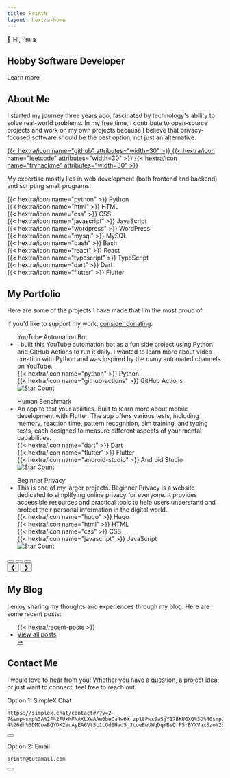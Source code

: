 ```yaml
---
title: PrintN
layout: hextra-home
---
```

<div class="nav-dots">
    <div class="nav-dot active" data-title="Home" data-target="home"></div>
    <div class="nav-dot" data-title="About" data-target="about"></div>
    <div class="nav-dot" data-title="Portfolio" data-target="portfolio"></div>
    <div class="nav-dot" data-title="Blog" data-target="blog"></div>
    <div class="nav-dot" data-title="Contact" data-target="contact"></div>
</div>

<section id="home">
    <div class="-hx-mt-20">
        <div class="hx-font-semibold hero-intro-text">👋 Hi, I'm a</div>
        <div class="rotating-text-wrapper hx-font-semibold">
            <h2 id="rotating-text">Hobby Software Developer</h2>
        </div>
    </div>
    <a onclick="learnMore();" class="learn-more-btn bounce">
        Learn more
    </a>
</section>

<section id="about">
    <div class="hx-container hx-text-center">
        <h2 class="hx-text-4xl hx-font-bold hx-mb-4">About Me</h2>
        <p class="hx-text-lg">
            I started my journey three years ago, fascinated by technology's ability to solve real-world problems. In my free time, I contribute to open-source projects and work on my own projects because I believe that privacy-focused software should be the best option, not just an alternative.
        </p>
        <div class="social-media hx-flex hx-flex-wrap hx-justify-center hx-gap-4 hx-my-1.5">
            <a href="https://github.com/PrintN" title="GitHub" target="_blank" rel="noopener noreferrer" class="hx-text-black dark:hx-text-white">
            {{< hextra/icon name="github" attributes="width=30" >}}
            </a>
            <a href="https://leetcode.com/PrintN" title="LeetCode" target="_blank" rel="noopener noreferrer" class="hx-text-black dark:hx-text-white">
            {{< hextra/icon name="leetcode" attributes="width=30" >}}
            </a>
            <a href="https://tryhackme.com/p/PrintN" title="TryHackMe" target="_blank" rel="noopener noreferrer" class="hx-text-black dark:hx-text-white">
            {{< hextra/icon name="tryhackme" attributes="width=30" >}}
            </a>
        </div>
        <p class="hx-text-lg">
            My expertise mostly lies in web development (both frontend and backend) and scripting small programs.
        </p>
        <div class="tech-icons hx-mt-2">
            <div class="icon-container">
                {{< hextra/icon name="python" >}}
                <span class="tooltip">Python</span>
            </div>
            <div class="icon-container">
                {{< hextra/icon name="html" >}}
                <span class="tooltip">HTML</span>
            </div>
            <div class="icon-container">
                {{< hextra/icon name="css" >}}
                <span class="tooltip">CSS</span>
            </div>
            <div class="icon-container">
                {{< hextra/icon name="javascript" >}}
                <span class="tooltip">JavaScript</span>
            </div>
            <div class="icon-container">
                {{< hextra/icon name="wordpress" >}}
                <span class="tooltip">WordPress</span>
            </div>
            <div class="icon-container">
                {{< hextra/icon name="mysql" >}}
                <span class="tooltip">MySQL</span>
            </div>
            <div class="icon-container">
                {{< hextra/icon name="bash" >}}
                <span class="tooltip">Bash</span>
            </div>
            <div class="icon-container">
                {{< hextra/icon name="react" >}}
                <span class="tooltip">React</span>
            </div>
            <div class="icon-container">
                {{< hextra/icon name="typescript" >}}
                <span class="tooltip">TypeScript</span>
            </div>
            <div class="icon-container">
                {{< hextra/icon name="dart" >}}
                <span class="tooltip">Dart</span>
            </div>
            <div class="icon-container">
                {{< hextra/icon name="flutter" >}}
                <span class="tooltip">Flutter</span>
            </div>
        </div>
    </div>
</section>

<section id="portfolio" class="portfolio-carousel">
    <div class="hx-container hx-text-center">
        <h2 class="hx-text-4xl hx-font-bold hx-mb-4">My Portfolio</h2>
        <p class="hx-text-lg hx-mb-6">
            Here are some of the projects I have made that I'm the most proud of.
        </p>
        <p class="hx-text-lg hx-mb-6">
            If you'd like to support my work, <a href="/donate">consider donating</a>.
        </p>
        <div class="carousel">
            <div class="slides">
                <div class="slide active">
                    <ul class="hx-list-disc hx-pl-5">
                        <span class="hx-text-2xl hx-font-bold">YouTube Automation Bot</span>
                        <li class="hx-mb-2">I built this YouTube automation bot as a fun side project using Python and GitHub Actions to run it daily. I wanted to learn more about video creation with Python and was inspired by the many automated channels on YouTube.</li>
                        <div class="tech-icons hx-mt-2">
                            <div class="icon-container">
                                {{< hextra/icon name="python" >}}
                                <span class="tooltip">Python</span>
                            </div>
                            <div class="icon-container">
                                {{< hextra/icon name="github-actions" >}}
                                <span class="tooltip">GitHub Actions</span>
                            </div>
                        </div>
                        <a href="https://github.com/PrintN/Youtube-Automation-Bot" target="_blank"><img src="https://img.shields.io/github/stars/PrintN/Youtube-Automation-Bot?style=social" alt="Star Count"></a>
                    </ul>
                </div>
                <div class="slide">
                    <ul class="hx-list-disc hx-pl-5">
                        <span class="hx-text-2xl hx-font-bold">Human Benchmark</span>
                        <li class="hx-mb-2">An app to test your abilities. Built to learn more about mobile development with Flutter. The app offers various tests, including memory, reaction time, pattern recognition, aim training, and typing tests, each designed to measure different aspects of your mental capabilities.</li>
                        <div class="tech-icons hx-mt-2">
                            <div class="icon-container">
                                {{< hextra/icon name="dart" >}}
                                <span class="tooltip">Dart</span>
                            </div>
                            <div class="icon-container">
                                {{< hextra/icon name="flutter" >}}
                                <span class="tooltip">Flutter</span>
                            </div>
                            <div class="icon-container">
                                {{< hextra/icon name="android-studio" >}}
                                <span class="tooltip">Android Studio</span>
                            </div>
                        </div>
                        <a href="https://github.com/PrintN/Human-Benchmark" target="_blank"><img src="https://img.shields.io/github/stars/PrintN/Human-Benchmark?style=social" alt="Star Count"></a>
                    </ul>
                </div>
                <div class="slide">
                    <ul class="hx-list-disc hx-pl-5">
                        <span class="hx-text-2xl hx-font-bold">Beginner Privacy</span>
                        <li class="hx-mb-2">This is one of my larger projects. Beginner Privacy is a website dedicated to simplifying online privacy for everyone. It provides accessible resources and practical tools to help users understand and protect their personal information in the digital world.</li>
                        <div class="tech-icons hx-mt-2">
                            <div class="icon-container">
                                {{< hextra/icon name="hugo" >}}
                                <span class="tooltip">Hugo</span>
                            </div>
                            <div class="icon-container">
                                {{< hextra/icon name="html" >}}
                                <span class="tooltip">HTML</span>
                            </div>
                            <div class="icon-container">
                                {{< hextra/icon name="css" >}}
                                <span class="tooltip">CSS</span>
                            </div>
                            <div class="icon-container">
                                {{< hextra/icon name="javascript" >}}
                                <span class="tooltip">JavaScript</span>
                            </div>
                        </div>
                        <a href="https://github.com/BeginnerPrivacy/beginnerprivacy.github.io" target="_blank"><img src="https://img.shields.io/github/stars/BeginnerPrivacy/beginnerprivacy.github.io?style=social" alt="Star Count"></a>
                    </ul>
                </div>
            </div>
            <div class="indicators">
                <button class="indicator active" aria-label="Go to slide 1"></button>
                <button class="indicator" aria-label="Go to slide 2"></button>
                <button class="indicator" aria-label="Go to slide 3"></button>
            </div>
        </div>
        <button class="carousel-button prev" aria-label="Previous slide">&#10094;</button>
        <button class="carousel-button next" aria-label="Next slide">&#10095;</button>
    </div>
</section>

<section id="blog">
    <div class="hx-container hx-text-center">
        <h2 class="hx-text-4xl hx-font-bold hx-mb-4">My Blog</h2>
        <p class="hx-text-lg hx-mb-6">
            I enjoy sharing my thoughts and experiences through my blog. Here are some recent posts:
        </p>
        <ul class="hx-list-disc hx-pl-5 hx-mb-2 hx-inline-flex hx-flex-wrap hx-justify-center">
            {{< hextra/recent-posts >}}
            <a href="/blog" class="hx-text-primary-600 hover:hx-text-primary-800"><li class="blog-post-card">View all posts<br><div class="blog-arrow">&rarr;</div></li></a>
        </ul>
    </div>
</section>

<section id="contact">
    <div class="hx-container hx-text-center">
        <h2 class="hx-text-4xl hx-font-bold hx-mb-4">Contact Me</h2>
        <p class="hx-text-lg hx-mb-6">
            I would love to hear from you! Whether you have a question, a project idea, or just want to connect, feel free to reach out.
        </p>
        <p>Option 1: SimpleX Chat</p>
        <div class="hextra-code-block hx-relative hx-m-0-auto hx-max-w-6xl hx-group/code">
            <div>
                <div class="highlight">
                    <pre tabindex="0" class="chroma"><code class="language-bash" data-lang="bash">https://simplex.chat/contact#/?v=2-7&smp=smp%3A%2F%2FUkMFNAXLXeAAe0beCa4w6X_zp18PwxSaSjY17BKUGXQ%3D%40smp12.simplex.im%2Fpp0TKpGjO4zqj42t8H2Mgxkm9J3zgure%23%2F%3Fv%3D1-4%26dh%3DMCowBQYDK2VuAyEA6Vt5L1LGdIHad5_JcoeEeUWqDqYBsQrF5rBYXVax8zo%253D%26q%3Dc%26srv%3Die42b5weq7zdkghocs3mgxdjeuycheeqqmksntj57rmejagmg4eor5yd.onion</code></pre>
                </div>
            </div>
            <div class="hextra-code-copy-btn-container hx-opacity-0 hx-transition group-hover/code:hx-opacity-100 hx-flex hx-gap-1 hx-absolute hx-m-[11px] hx-right-0 hx-top-0"><button class="hextra-code-copy-btn hx-group/copybtn hx-transition-all active:hx-opacity-50 hx-bg-primary-700/5 hx-border hx-border-black/5 hx-text-gray-600 hover:hx-text-gray-900 hx-rounded-md hx-p-1.5 dark:hx-bg-primary-300/10 dark:hx-border-white/10 dark:hx-text-gray-400 dark:hover:hx-text-gray-50" title="Copy code"><div class="copy-icon group-[.copied]/copybtn:hx-hidden hx-pointer-events-none hx-h-4 hx-w-4"></div><div class="success-icon hx-hidden group-[.copied]/copybtn:hx-block hx-pointer-events-none hx-h-4 hx-w-4"></div></button></div>
        </div>
        <p>Option 2: Email</p>
        <div class="hextra-code-block hx-relative hx-m-0-auto hx-max-w-6xl hx-group/code">
            <div>
                <div class="highlight">
                    <pre tabindex="0" class="chroma"><code class="language-bash" data-lang="bash">printn@tutamail.com</code></pre>
                </div>
            </div>
            <div class="hextra-code-copy-btn-container hx-opacity-0 hx-transition group-hover/code:hx-opacity-100 hx-flex hx-gap-1 hx-absolute hx-m-[11px] hx-right-0 hx-top-0"><button class="hextra-code-copy-btn hx-group/copybtn hx-transition-all active:hx-opacity-50 hx-bg-primary-700/5 hx-border hx-border-black/5 hx-text-gray-600 hover:hx-text-gray-900 hx-rounded-md hx-p-1.5 dark:hx-bg-primary-300/10 dark:hx-border-white/10 dark:hx-text-gray-400 dark:hover:hx-text-gray-50" title="Copy code"><div class="copy-icon group-[.copied]/copybtn:hx-hidden hx-pointer-events-none hx-h-4 hx-w-4"></div><div class="success-icon hx-hidden group-[.copied]/copybtn:hx-block hx-pointer-events-none hx-h-4 hx-w-4"></div></button></div>
        </div>
    </div>
</section>